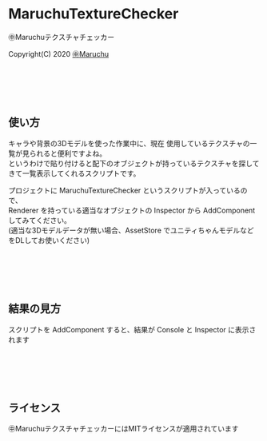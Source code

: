 ﻿# MaruchuTextureChecker
㊥Maruchuテクスチャチェッカー<br>

Copyright(C) 2020 [㊥Maruchu](https://twitter.com/Maruchu "㊥Maruchu")


<br><br><br><br>

## 使い方

キャラや背景の3Dモデルを使った作業中に、現在 使用しているテクスチャの一覧が見られると便利ですよね。<br>
というわけで貼り付けると配下のオブジェクトが持っているテクスチャを探してきて一覧表示してくれるスクリプトです。

プロジェクトに MaruchuTextureChecker というスクリプトが入っているので、<br>
Renderer を持っている適当なオブジェクトの Inspector から AddComponent してみてください。<br>
(適当な3Dモデルデータが無い場合、AssetStore でユニティちゃんモデルなどをDLしてお使いください)


<br><br><br><br>

## 結果の見方

スクリプトを AddComponent すると、結果が Console と Inspector に表示されます


<br><br><br><br>

## ライセンス
㊥MaruchuテクスチャチェッカーにはMITライセンスが適用されています<br>
